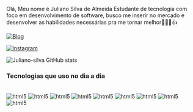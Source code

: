 Olá, Meu nome é Juliano Silva de Almeida Estudante de tecnologia com foco em desenvolvimento de software, busco me inserir no mercado e desenvolver as habilidades necessárias pra me tornar melhor👨🏻‍💻👍

[![Blog](https://img.shields.io/badge/LinkedIn-0077B5?style=for-the-badge&logo=linkedin&logoColor=white)](https://www.linkedin.com/in/juliano-silva-de-almeida-8a7b42238/)

[![Instagram](https://img.shields.io/badge/Instagram-E4405F?style=for-the-badge&logo=instagram&logoColor=white)](https://www.instagram.com/ju.liano1841/)

![Juliano-silva GitHub stats](https://github-readme-stats.vercel.app/api?username=Juliano-silva&show_icons=true&theme=synthwave)

### Tecnologias que uso no dia a dia
<div style="display:inline_block"><br/>
<img align="center" alt="html5" src="https://img.shields.io/badge/JavaScript-323330?style=for-the-badge&logo=javascript&logoColor=F7DF1E"/>
<img align="center" alt="html5" src="https://img.shields.io/badge/HTML5-E34F26?style=for-the-badge&logo=html5&logoColor=white"/>
<img align="center" alt="html5" src="https://img.shields.io/badge/CSS3-1572B6?style=for-the-badge&logo=css3&logoColor=white"/>
<img align="center" alt="html5" src="https://img.shields.io/badge/Python-14354C?style=for-the-badge&logo=python&logoColor=white"/>
<img align="center" alt="html5" src="https://img.shields.io/badge/Ruby-CC342D?style=for-the-badge&logo=ruby&logoColor=white"/>
<img align="center" alt="html5" src="https://img.shields.io/badge/React-20232A?style=for-the-badge&logo=react&logoColor=61DAFB"/>
<img align="center" alt="html5" src="https://img.shields.io/badge/React_Native-20232A?style=for-the-badge&logo=react&logoColor=61DAFB"/>
<img align="center" alt="html5" src="https://img.shields.io/badge/Vue.js-35495E?style=for-the-badge&logo=vue.js&logoColor=4FC08D"/>
<img align="center" alt="html5" src="https://img.shields.io/badge/Angular-DD0031?style=for-the-badge&logo=angular&logoColor=white"/>
</div>
